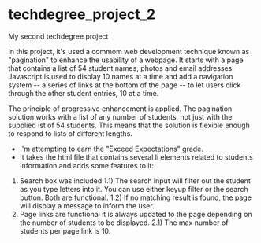 # techdegree_project_2
 My second techdegree project

In this project, it's used a commom web development technique known as "pagination" to enhance the usability of a webpage.
It starts with a page that contains a list of 54 student names, photos and email addresses. Javascript is used to display 10 names at a time and add a navigation system -- a series of links at the bottom of the page -- to let users click through the other student entries, 10 at a time.

The principle of progressive enhancement is applied. 
The pagination solution works with a list of any number of students, not just with the supplied ist of 54 students. This means that the solution is flexible enough to respond to lists of different lengths.

- I'm attempting to earn the "Exceed Expectations" grade.
- It takes the html file that contains several li elements related to students information and adds
some features to it:
1) Search box was included
    1.1) The search input will filter out the student as you type letters into it. You can use either
    keyup filter or the search button. Both are functional.
    1.2) If no matching result is found, the page will display a message to inform the user.
2) Page links are functional it is always updated to the page depending on the number of students 
    to be displayed.
    2.1) The max number of students per page link is 10.

